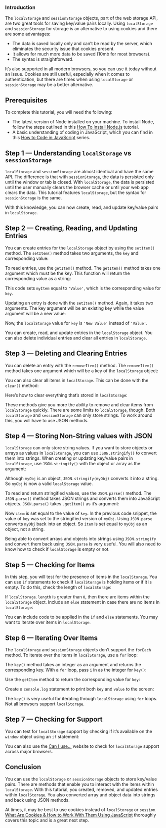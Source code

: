 ### Introduction

The `localStorage` and `sessionStorage` objects, part of the web storage API, are two great tools for saving key/value pairs locally. Using `localStorage` and `sessionStorage` for storage is an alternative to using cookies and there are some advantages:

- The data is saved locally only and can’t be read by the server, which eliminates the security issue that cookies present.
- It allows for much more data to be saved (10mb for most browsers).
- The syntax is straightforward.

It’s also supported in all modern browsers, so you can use it today without an issue. Cookies are still useful, especially when it comes to authentication, but there are times when using `localStorage` or `sessionStorage` may be a better alternative.

## Prerequisites

To complete this tutorial, you will need the following:

- The latest version of Node installed on your machine. To install Node, follow the steps outlined in this [How To Install Node.js](https://www.digitalocean.com/community/tutorial_collections/how-to-install-node-js) tutorial.
- A basic understanding of coding in JavaScript, which you can find in this [How to Code in JavaScript](https://www.digitalocean.com/community/tutorial_series/how-to-code-in-javascript) series.

## Step 1 — Understanding `localStorage` vs `sessionStorage`

`localStorage` and `sessionStorage` are almost identical and have the same API. The difference is that with `sessionStorage`, the data is persisted only until the window or tab is closed. With `localStorage`, the data is persisted until the user manually clears the browser cache or until your web app clears the data. This tutorial features `localStorage`, but the syntax for `sessionStorage` is the same.

With this knowledge, you can now create, read, and update key/value pairs in `localStorage`.

## Step 2 — Creating, Reading, and Updating Entries

You can create entries for the `localStorage` object by using the `setItem()` method. The `setItem()` method takes two arguments, the `key` and corresponding value:

To read entries, use the `getItem()` method. The `getItem()` method takes one argument which must be the key. This function will return the corresponding value as a string:

This code sets `myItem` equal to `'Value'`, which is the corresponding value for `key`.

Updating an entry is done with the `setItem()` method. Again, it takes two arguments. The key argument will be an existing key while the value argument will be a new value:

Now, the `localStorage` value for `key` is `'New Value'` instead of `'Value'`.

You can create, read, and update entries in the `localStorage` object. You can also delete individual entries and clear all entries in `localStorage`.

## Step 3 — Deleting and Clearing Entries

You can delete an entry with the `removeItem()` method. The `removeItem()` method takes one argument which will be a key of the `localStorage` object:

You can also clear all items in `localStorage`. This can be done with the `clear()` method:

Here’s how to clear everything that’s stored in `localStorage`:

These methods give you more the ability to remove and clear items from `localStorage` quickly. There are some limits to `localStorage`, though. Both `localStorage` and `sessionStorage` can only store strings. To work around this, you will have to use JSON methods.

## Step 4 — Storing Non-String values with JSON

`localStorage` can only store string values. If you want to store objects or arrays as values in `localStorage`, you can use `JSON.stringify()` to convert them into strings. When creating or updating key/value pairs in `localStorage`, use `JSON.stringify()` with the object or array as the argument:

Although `myObj` is an object, `JSON.stringify(myObj)` converts it into a string. So `myObj` is now a valid `localStorage` value.

To read and return stringified values, use the `JSON.parse()` method. The `JSON.parse()` method takes JSON strings and converts them into JavaScript objects. `JSON.parse()` takes `.getItem()` as it’s argument:

Now `item` is set equal to the value of `key`. In the previous code snippet, the value of `key` was set to the stringified version of `myObj`. Using `JSON.parse` converts `myObj` back into an object. So `item` is set equal to `myObj` as an object, not a string.

Being able to convert arrays and objects into strings using `JSON.stringify` and convert them back using `JSON.parse` is very useful. You will also need to know how to check if `localStorage` is empty or not.

## Step 5 — Checking for Items

In this step, you will test for the presence of items in the `localStorage`. You can use `if` statements to check if `localStorage` is holding items or if it is empty. To do this, check the length of `localStorage`:

If `localStorage.length` is greater than `0`, then there are items within the `localStorage` object. Include an `else` statement in case there are no items in `localStorage`:

You can include code to be applied in the `if` and `else` statements. You may want to iterate over items in `localStorage`.

## Step 6 — Iterating Over Items

The `localStorage` and `sessionStorage` objects don’t support the `forEach` method. To iterate over the items in `localStorage`, use a `for` loop:

The `key()` method takes an integer as an argument and returns the corresponding key. With a `for` loop, pass `i` in as the integer for `key()`:

Use the `getItem` method to return the corresponding value for `key`:

Create a `console.log` statement to print both `key` and `value` to the screen:

The `key()` is very useful for iterating through `localStorage` using `for` loops. Not all browsers support `localStorage`.

## Step 7 — Checking for Support

You can test for `localStorage` support by checking if it’s available on the `window` object using an `if` statement:

You can also use the [Can I use…](https://caniuse.com/namevalue-storage) website to check for `localStorage` support across major browsers.

## Conclusion

You can use the `localStorage` or `sessionStorage` objects to store key/value pairs. There are methods that enable you to interact with the items within `localStorage`. With this tutorial, you created, removed, and updated entries within `localStorage`. You also converted array and object data into strings and back using JSON methods.

At times, it may be best to use cookies instead of `localStorage` or `session`. [What Are Cookies & How to Work With Them Using JavaScript](https://www.digitalocean.com/community/tutorials/js-what-are-cookies) thoroughly covers this topic and is a great next step.
